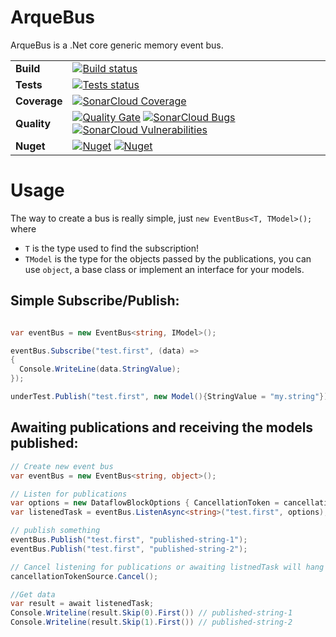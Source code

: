 # ArqueBus
ArqueBus is a .Net core generic memory event bus.

| | |
| --- | --- |
| **Build** | [![Build status](https://ci.appveyor.com/api/projects/status/rhojxs4e9ukeyh7m/branch/master?svg=true)](https://ci.appveyor.com/project/Ralstlin/arquebus/branch/master) |
| **Tests** | [![Tests status](https://img.shields.io/appveyor/tests/Ralstlin/ArqueBus.svg)](https://img.shields.io/appveyor/tests/Ralstlin/ArqueBus.svg) |
| **Coverage** |[![SonarCloud Coverage](https://sonarcloud.io/api/project_badges/measure?project=arquebus&metric=coverage)](https://sonarcloud.io/component_measures/metric/coverage/list?id=arquebus) | 
| **Quality** | [![Quality Gate](https://sonarcloud.io/api/project_badges/measure?project=arquebus&metric=alert_status)](https://sonarcloud.io/api/project_badges/measure?project=arquebus&metric=alert_status) [![SonarCloud Bugs](https://sonarcloud.io/api/project_badges/measure?project=arquebus&metric=bugs)](https://sonarcloud.io/component_measures/metric/reliability_rating/list?id=arquebus) [![SonarCloud Vulnerabilities](https://sonarcloud.io/api/project_badges/measure?project=arquebus&metric=vulnerabilities)](https://sonarcloud.io/component_measures/metric/security_rating/list?id=arquebus) | 
| **Nuget** | [![Nuget](https://img.shields.io/nuget/v/arquebus.svg)](http://nuget.org/packages/arquebus) [![Nuget](https://buildstats.info/nuget/arquebus)](http://nuget.org/packages/arquebus)   |

# Usage
The way to create a bus is really simple, just `new EventBus<T, TModel>();` where

* `T` is the type used to find the subscription!
* `TModel` is the type for the objects passed by the publications, you can use `object`, a base class or implement an interface for your models.

## Simple Subscribe/Publish:
```csharp 

var eventBus = new EventBus<string, IModel>();

eventBus.Subscribe("test.first", (data) =>
{
  Console.WriteLine(data.StringValue);
});

underTest.Publish("test.first", new Model(){StringValue = "my.string"});

```

## Awaiting publications and receiving the models published:
```csharp
// Create new event bus
var eventBus = new EventBus<string, object>();

// Listen for publications
var options = new DataflowBlockOptions { CancellationToken = cancellationTokenSource.Token };
var listenedTask = eventBus.ListenAsync<string>("test.first", options);

// publish something
eventBus.Publish("test.first", "published-string-1");
eventBus.Publish("test.first", "published-string-2");

// Cancel listening for publications or awaiting listnedTask will hang forever.
cancellationTokenSource.Cancel();

//Get data
var result = await listenedTask;
Console.Writeline(result.Skip(0).First()) // published-string-1
Console.Writeline(result.Skip(1).First()) // published-string-2
```
